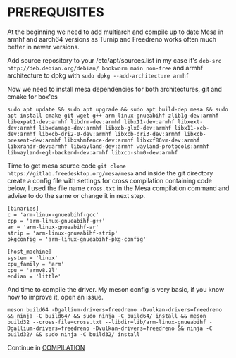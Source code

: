 # PREREQUISITES

At the beginning we need to add multiarch and compile up to date Mesa in armhf and aarch64 versions as Turnip and Freedreno works often much better in newer versions.

Add source repository to your /etc/apt/sources.list in my case it's `deb-src http://deb.debian.org/debian/ bookworm main non-free` and armhf architecture to dpkg with `sudo dpkg --add-architecture armhf`

Now we need to install mesa dependencies for both architectures, git and cmake for box'es 

```
sudo apt update && sudo apt upgrade && sudo apt build-dep mesa && sudo apt install cmake git wget g++-arm-linux-gnueabihf zlib1g-dev:armhf libexpat1-dev:armhf libdrm-dev:armhf libx11-dev:armhf libxext-dev:armhf libxdamage-dev:armhf libxcb-glx0-dev:armhf libx11-xcb-dev:armhf libxcb-dri2-0-dev:armhf libxcb-dri3-dev:armhf libxcb-present-dev:armhf libxshmfence-dev:armhf libxxf86vm-dev:armhf libxrandr-dev:armhf libwayland-dev:armhf wayland-protocols:armhf libwayland-egl-backend-dev:armhf libxcb-shm0-dev:armhf
```

Time to get mesa source code `git clone https://gitlab.freedesktop.org/mesa/mesa` and inside the git directory create a config file with settings for cross compilation containing code below, I used the file name `cross.txt` in the Mesa compilation command and advise to do the same or change it in next step.

```
[binaries]
c = 'arm-linux-gnueabihf-gcc'
cpp = 'arm-linux-gnueabihf-g++'
ar = 'arm-linux-gnueabihf-ar'
strip = 'arm-linux-gnueabihf-strip'
pkgconfig = 'arm-linux-gnueabihf-pkg-config'

[host_machine]
system = 'linux'
cpu_family = 'arm'
cpu = 'armv8.2l'
endian = 'little'
```

And time to compile the driver. My meson config is very basic, if you know how to improve it, open an issue. 

```
meson build64 -Dgallium-drivers=freedreno -Dvulkan-drivers=freedreno && ninja -C build64/ && sudo ninja -C build64/ install && meson build32 --cross-file=cross.txt --libdir=lib/arm-linux-gnueabihf -Dgallium-drivers=freedreno -Dvulkan-drivers=freedreno && ninja -C build32/ && sudo ninja -C build32/ install 
``` 

Continue in [COMPILATION](https://github.com/Heasterian/Box86-64-on-SD845-mobian/blob/main/docs/COMPILATION.md)
